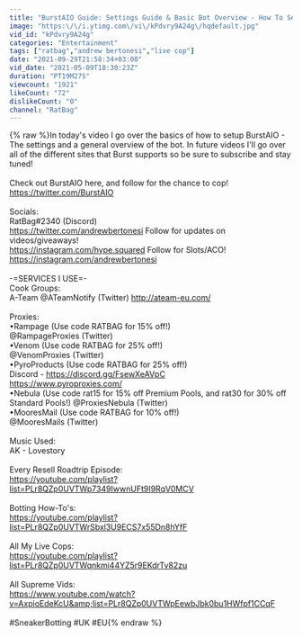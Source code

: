 ```yaml
---
title: "BurstAIO Guide: Settings Guide & Basic Bot Overview - How To Setup & Use BurstAIO"
image: "https:\/\/i.ytimg.com\/vi\/kPdvry9A24g\/hqdefault.jpg"
vid_id: "kPdvry9A24g"
categories: "Entertainment"
tags: ["ratbag","andrew bertonesi","live cop"]
date: "2021-09-29T21:58:34+03:00"
vid_date: "2021-05-09T18:30:23Z"
duration: "PT19M27S"
viewcount: "1921"
likeCount: "72"
dislikeCount: "0"
channel: "RatBag"
---
```

{% raw %}In today's video I go over the basics of how to setup BurstAIO - The settings and a general overview of the bot. In future videos I'll go over all of the different sites that Burst supports so be sure to subscribe and stay tuned!<br /><br />Check out BurstAIO here, and follow for the chance to cop!<br /><a rel="nofollow" target="blank" href="https://twitter.com/BurstAIO">https://twitter.com/BurstAIO</a><br /><br />Socials:<br />RatBag#2340 (Discord)<br /><a rel="nofollow" target="blank" href="https://twitter.com/andrewbertonesi">https://twitter.com/andrewbertonesi</a>   Follow for updates on videos/giveaways!<br /><a rel="nofollow" target="blank" href="https://instagram.com/hype.squared">https://instagram.com/hype.squared</a>  Follow for Slots/ACO!<br /><a rel="nofollow" target="blank" href="https://instagram.com/andrewbertonesi">https://instagram.com/andrewbertonesi</a><br /><br />-=SERVICES I USE=-<br /> Cook Groups:<br />    A-Team @ATeamNotify (Twitter) <a rel="nofollow" target="blank" href="http://ateam-eu.com/">http://ateam-eu.com/</a><br /><br /> Proxies:<br />    •Rampage (Use code RATBAG for 15% off!)<br />        @RampageProxies (Twitter)<br />    •Venom (Use code RATBAG for 25% off!)<br />       @VenomProxies (Twitter)<br />    •PyroProducts (Use code RATBAG for 25% off!)<br />       Discord - <a rel="nofollow" target="blank" href="https://discord.gg/FsewXeAVpC">https://discord.gg/FsewXeAVpC</a><br />       <a rel="nofollow" target="blank" href="https://www.pyroproxies.com/">https://www.pyroproxies.com/</a><br />    •Nebula (Use code rat15 for 15% off Premium Pools, and rat30 for 30% off <br />        Standard Pools!) @ProxiesNebula (Twitter)<br />    •MooresMail (Use code RATBAG for 10% off!)<br />        @MooresMails (Twitter)<br /><br />Music Used:<br />AK - Lovestory<br /><br />Every Resell Roadtrip Episode:<br /><a rel="nofollow" target="blank" href="https://youtube.com/playlist?list=PLr8QZp0UVTWp7349IwwnUFt9I9RqV0MCV">https://youtube.com/playlist?list=PLr8QZp0UVTWp7349IwwnUFt9I9RqV0MCV</a><br /><br />Botting How-To's:<br /><a rel="nofollow" target="blank" href="https://youtube.com/playlist?list=PLr8QZp0UVTWrSbxl3U9ECS7x55Dn8hYfF">https://youtube.com/playlist?list=PLr8QZp0UVTWrSbxl3U9ECS7x55Dn8hYfF</a><br /><br />All My Live Cops:<br /><a rel="nofollow" target="blank" href="https://youtube.com/playlist?list=PLr8QZp0UVTWqnkmi44YZ5r9EKdrTv82zu">https://youtube.com/playlist?list=PLr8QZp0UVTWqnkmi44YZ5r9EKdrTv82zu</a><br /><br />All Supreme Vids:<br /><a rel="nofollow" target="blank" href="https://www.youtube.com/watch?v=AxpioEdeKcU&amp;list=PLr8QZp0UVTWpEewbJbk0bu1HWfpf1CCqF">https://www.youtube.com/watch?v=AxpioEdeKcU&amp;list=PLr8QZp0UVTWpEewbJbk0bu1HWfpf1CCqF</a><br /><br />#SneakerBotting #UK #EU{% endraw %}
